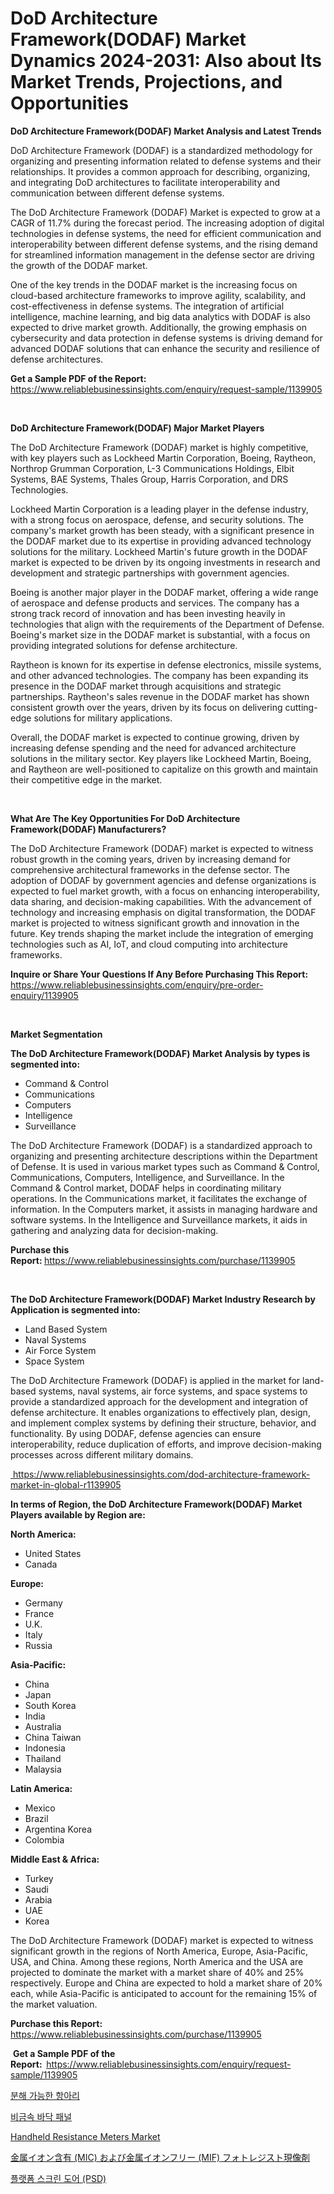 <p><h1>DoD Architecture Framework(DODAF) Market Dynamics 2024-2031: Also about Its Market Trends, Projections, and Opportunities</h1></p><p><strong>DoD Architecture Framework(DODAF) Market Analysis and Latest Trends</strong></p>
<p><p>DoD Architecture Framework (DODAF) is a standardized methodology for organizing and presenting information related to defense systems and their relationships. It provides a common approach for describing, organizing, and integrating DoD architectures to facilitate interoperability and communication between different defense systems.</p><p>The DoD Architecture Framework (DODAF) Market is expected to grow at a CAGR of 11.7% during the forecast period. The increasing adoption of digital technologies in defense systems, the need for efficient communication and interoperability between different defense systems, and the rising demand for streamlined information management in the defense sector are driving the growth of the DODAF market.</p><p>One of the key trends in the DODAF market is the increasing focus on cloud-based architecture frameworks to improve agility, scalability, and cost-effectiveness in defense systems. The integration of artificial intelligence, machine learning, and big data analytics with DODAF is also expected to drive market growth. Additionally, the growing emphasis on cybersecurity and data protection in defense systems is driving demand for advanced DODAF solutions that can enhance the security and resilience of defense architectures.</p></p>
<p><strong>Get a Sample PDF of the Report:&nbsp;</strong> <a href="https://www.reliablebusinessinsights.com/enquiry/request-sample/1139905">https://www.reliablebusinessinsights.com/enquiry/request-sample/1139905</a></p>
<p>&nbsp;</p>
<p><strong>DoD Architecture Framework(DODAF) Major Market Players</strong></p>
<p><p>The DoD Architecture Framework (DODAF) market is highly competitive, with key players such as Lockheed Martin Corporation, Boeing, Raytheon, Northrop Grumman Corporation, L-3 Communications Holdings, Elbit Systems, BAE Systems, Thales Group, Harris Corporation, and DRS Technologies. </p><p>Lockheed Martin Corporation is a leading player in the defense industry, with a strong focus on aerospace, defense, and security solutions. The company's market growth has been steady, with a significant presence in the DODAF market due to its expertise in providing advanced technology solutions for the military. Lockheed Martin's future growth in the DODAF market is expected to be driven by its ongoing investments in research and development and strategic partnerships with government agencies.</p><p>Boeing is another major player in the DODAF market, offering a wide range of aerospace and defense products and services. The company has a strong track record of innovation and has been investing heavily in technologies that align with the requirements of the Department of Defense. Boeing's market size in the DODAF market is substantial, with a focus on providing integrated solutions for defense architecture.</p><p>Raytheon is known for its expertise in defense electronics, missile systems, and other advanced technologies. The company has been expanding its presence in the DODAF market through acquisitions and strategic partnerships. Raytheon's sales revenue in the DODAF market has shown consistent growth over the years, driven by its focus on delivering cutting-edge solutions for military applications.</p><p>Overall, the DODAF market is expected to continue growing, driven by increasing defense spending and the need for advanced architecture solutions in the military sector. Key players like Lockheed Martin, Boeing, and Raytheon are well-positioned to capitalize on this growth and maintain their competitive edge in the market.</p></p>
<p>&nbsp;</p>
<p><strong>What Are The Key Opportunities For DoD Architecture Framework(DODAF) Manufacturers?</strong></p>
<p><p>The DoD Architecture Framework (DODAF) market is expected to witness robust growth in the coming years, driven by increasing demand for comprehensive architectural frameworks in the defense sector. The adoption of DODAF by government agencies and defense organizations is expected to fuel market growth, with a focus on enhancing interoperability, data sharing, and decision-making capabilities. With the advancement of technology and increasing emphasis on digital transformation, the DODAF market is projected to witness significant growth and innovation in the future. Key trends shaping the market include the integration of emerging technologies such as AI, IoT, and cloud computing into architecture frameworks.</p></p>
<p><strong>Inquire or Share Your Questions If Any Before Purchasing This Report:</strong> <a href="https://www.reliablebusinessinsights.com/enquiry/pre-order-enquiry/1139905">https://www.reliablebusinessinsights.com/enquiry/pre-order-enquiry/1139905</a></p>
<p>&nbsp;</p>
<p><strong>Market Segmentation</strong></p>
<p><strong>The DoD Architecture Framework(DODAF) Market Analysis by types is segmented into:</strong></p>
<p><ul><li>Command & Control</li><li>Communications</li><li>Computers</li><li>Intelligence</li><li>Surveillance</li></ul></p>
<p><p>The DoD Architecture Framework (DODAF) is a standardized approach to organizing and presenting architecture descriptions within the Department of Defense. It is used in various market types such as Command & Control, Communications, Computers, Intelligence, and Surveillance. In the Command & Control market, DODAF helps in coordinating military operations. In the Communications market, it facilitates the exchange of information. In the Computers market, it assists in managing hardware and software systems. In the Intelligence and Surveillance markets, it aids in gathering and analyzing data for decision-making.</p></p>
<p><strong>Purchase this Report:&nbsp;</strong><a href="https://www.reliablebusinessinsights.com/purchase/1139905">https://www.reliablebusinessinsights.com/purchase/1139905</a></p>
<p>&nbsp;</p>
<p><strong>The DoD Architecture Framework(DODAF) Market Industry Research by Application is segmented into:</strong></p>
<p><ul><li>Land Based System</li><li>Naval Systems</li><li>Air Force System</li><li>Space System</li></ul></p>
<p><p>The DoD Architecture Framework (DODAF) is applied in the market for land-based systems, naval systems, air force systems, and space systems to provide a standardized approach for the development and integration of defense architecture. It enables organizations to effectively plan, design, and implement complex systems by defining their structure, behavior, and functionality. By using DODAF, defense agencies can ensure interoperability, reduce duplication of efforts, and improve decision-making processes across different military domains.</p></p>
<p><a href="https://www.reliablebusinessinsights.com/dod-architecture-framework-market-in-global-r1139905">&nbsp;https://www.reliablebusinessinsights.com/dod-architecture-framework-market-in-global-r1139905</a></p>
<p><strong>In terms of Region, the DoD Architecture Framework(DODAF) Market Players available by Region are:</strong></p>
<p>
    <p> <strong> North America: </strong>
        <ul>
            <li>United States</li>
            <li>Canada</li>
        </ul>
        </p> 
    <p> <strong> Europe: </strong>
        <ul>
            <li>Germany</li>
            <li>France</li>
            <li>U.K.</li>
            <li>Italy</li>
            <li>Russia</li>
        </ul>
        </p> 
    <p> <strong> Asia-Pacific: </strong>
        <ul>
            <li>China</li>
            <li>Japan</li>
            <li>South Korea</li>
            <li>India</li>
            <li>Australia</li>
            <li>China Taiwan</li>
            <li>Indonesia</li>
            <li>Thailand</li>
            <li>Malaysia</li>
        </ul>
        </p> 
    <p> <strong> Latin America: </strong>
        <ul>
            <li>Mexico</li>
            <li>Brazil</li>
            <li>Argentina Korea</li>
            <li>Colombia</li>
        </ul>
        </p> 
    <p> <strong> Middle East & Africa: </strong>
        <ul>
            <li>Turkey</li>
            <li>Saudi</li>
            <li>Arabia</li>
            <li>UAE</li>
            <li>Korea</li>
        </ul>
    </p>
    </p>
<p><p>The DoD Architecture Framework (DODAF) market is expected to witness significant growth in the regions of North America, Europe, Asia-Pacific, USA, and China. Among these regions, North America and the USA are projected to dominate the market with a market share of 40% and 25% respectively. Europe and China are expected to hold a market share of 20% each, while Asia-Pacific is anticipated to account for the remaining 15% of the market valuation.</p></p>
<p><strong>Purchase this Report: </strong><a href="https://www.reliablebusinessinsights.com/purchase/1139905">https://www.reliablebusinessinsights.com/purchase/1139905</a></p>
<p>&nbsp;<strong>Get a Sample PDF of the Report:&nbsp;&nbsp;</strong><a href="https://www.reliablebusinessinsights.com/enquiry/request-sample/1139905">https://www.reliablebusinessinsights.com/enquiry/request-sample/1139905</a></p>
<p><strong></strong></p>
<p><p><a href="https://medium.com/@tarynhermanii/%EA%B0%80%EC%97%B0%EC%84%B1-%EC%9E%A5%EB%A1%B1-%EC%8B%9C%EC%9E%A5-%EC%84%B1%EA%B3%B5%EC%A0%81%EC%9D%B8-%EB%B9%84%EC%A6%88%EB%8B%88%EC%8A%A4-%EC%A0%84%EB%9E%B5%EC%9D%98-%EC%97%B4%EC%87%A0-2031%EB%85%84%EA%B9%8C%EC%A7%80-%EC%98%88%EC%B8%A1%ED%95%98%EA%B8%B0-8bbd28f655ef">분해 가능한 항아리</a></p><p><a href="https://medium.com/@koleledner/%EB%B9%84%EA%B8%88%EC%86%8D-%EB%B0%94%EB%8B%A5-%ED%8C%A8%EB%84%90-%EC%8B%9C%EC%9E%A5-%EC%A2%85%EB%A5%98-%EC%9D%91%EC%9A%A9-%EB%B0%8F-%EC%A7%80%EB%A6%AC%EC%A0%81-%EC%B8%A1%EB%A9%B4%EB%B3%84%EB%A1%9C-%ED%8F%AC%EA%B4%84%EC%A0%81%EC%9D%B8-%ED%8F%89%EA%B0%80-1b2529794832">비금속 바닥 패널</a></p><p><a href="https://issuu.com/reportprime-2/docs/handheld-resistance-meters-market-size-2030.pptx">Handheld Resistance Meters Market</a></p><p><a href="https://medium.com/@laceyzemlak1/%E9%87%91%E5%B1%9E%E3%82%A4%E3%82%AA%E3%83%B3%E5%90%AB%E6%9C%89-mic-%E9%87%91%E5%B1%9E%E3%82%A4%E3%82%AA%E3%83%B3%E3%83%95%E3%83%AA%E3%83%BC-mif-%E3%83%95%E3%82%A9%E3%83%88%E3%83%AC%E3%82%B8%E3%82%B9%E3%83%88%E7%8F%BE%E5%83%8F%E5%89%A4%E3%81%AE%E5%B8%82%E5%A0%B4%E5%B1%95%E6%9C%9B-%E6%A5%AD%E7%95%8C%E3%81%AE%E6%A6%82%E8%A6%81%E3%81%A8%E4%BA%88%E6%B8%AC-2024%E5%B9%B4%E3%81%8B%E3%82%892031%E5%B9%B4-80926acbd436">金属イオン含有 (MIC) および金属イオンフリー (MIF) フォトレジスト現像剤</a></p><p><a href="https://github.com/darrellockm3ytan895656/Market-Research-Report-List-2/blob/main/4224875102042.md">플랫폼 스크린 도어 (PSD)</a></p></p>